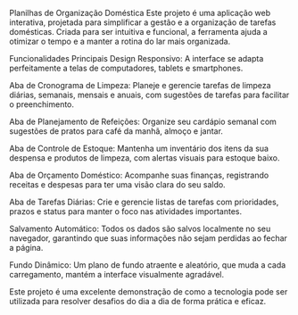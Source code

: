 Planilhas de Organização Doméstica
Este projeto é uma aplicação web interativa, projetada para simplificar a gestão e a organização de tarefas domésticas. Criada para ser intuitiva e funcional, a ferramenta ajuda a otimizar o tempo e a manter a rotina do lar mais organizada.

Funcionalidades Principais
Design Responsivo: A interface se adapta perfeitamente a telas de computadores, tablets e smartphones.

Aba de Cronograma de Limpeza: Planeje e gerencie tarefas de limpeza diárias, semanais, mensais e anuais, com sugestões de tarefas para facilitar o preenchimento.

Aba de Planejamento de Refeições: Organize seu cardápio semanal com sugestões de pratos para café da manhã, almoço e jantar.

Aba de Controle de Estoque: Mantenha um inventário dos itens da sua despensa e produtos de limpeza, com alertas visuais para estoque baixo.

Aba de Orçamento Doméstico: Acompanhe suas finanças, registrando receitas e despesas para ter uma visão clara do seu saldo.

Aba de Tarefas Diárias: Crie e gerencie listas de tarefas com prioridades, prazos e status para manter o foco nas atividades importantes.

Salvamento Automático: Todos os dados são salvos localmente no seu navegador, garantindo que suas informações não sejam perdidas ao fechar a página.

Fundo Dinâmico: Um plano de fundo atraente e aleatório, que muda a cada carregamento, mantém a interface visualmente agradável.

Este projeto é uma excelente demonstração de como a tecnologia pode ser utilizada para resolver desafios do dia a dia de forma prática e eficaz.
